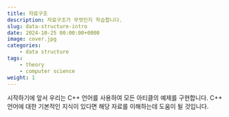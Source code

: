 ```yaml
---
title: 자료구조
description: 자료구조가 무엇인지 학습합니다.
slug: data-structure-intro
date: 2024-10-25 00:00:00+0000
image: cover.jpg
categories:
    - data structure
tags:
    - theory
    - computer science
weight: 1
---
```


시작하기에 앞서 우리는 C++ 언어를 사용하여 모든 아티클의 예제를 구현합니다. C++ 언어에 대한 기본적인 지식이 있다면 해당 자료를 이해하는데 도움이 될 것입니다.
